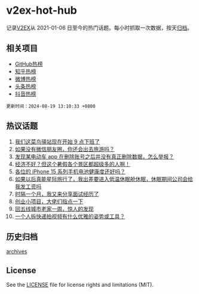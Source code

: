 # v2ex-hot-hub

 记录[V2EX](https://www.v2ex.com/)从 2021-01-06 日至今的热门话题。每小时抓取一次数据，按天[归档](archives)。
 
 ## 相关项目

- [GitHub热榜](https://github.com/lonnyzhang423/github-hot-hub)
- [知乎热榜](https://github.com/lonnyzhang423/zhihu-hot-hub)
- [微博热榜](https://github.com/lonnyzhang423/weibo-hot-hub)
- [头条热榜](https://github.com/lonnyzhang423/toutiao-hot-hub)
- [抖音热榜](https://github.com/lonnyzhang423/douyin-hot-hub)


 `更新时间：2024-08-19 13:10:33 +0800`

## 热议话题

1. [我们这菜鸟驿站现在开始 9 点下班了](https://www.v2ex.com/t/1065941)
1. [如果没有微信朋友圈，你还会出去旅游吗？](https://www.v2ex.com/t/1065986)
1. [发现某电动车 app 在删除账号之后并没有真正删除数据，怎么举报？](https://www.v2ex.com/t/1065916)
1. [经济不好？但这个暑假各个景区都超级多的人啊！](https://www.v2ex.com/t/1066027)
1. [各位的 iPhone 15 系列手机电池健康度还好吗？](https://www.v2ex.com/t/1065949)
1. [如果以后真能星际旅行了，我出差要进入低温休眠舱休眠，休眠期间公司会给我发工资吗](https://www.v2ex.com/t/1066001)
1. [时隔一个月，我又来分享面试经历了](https://www.v2ex.com/t/1066039)
1. [创业小项目，大佬们指点一下](https://www.v2ex.com/t/1065996)
1. [回五线城市老家一周，惊人的发现](https://www.v2ex.com/t/1066037)
1. [一个人拆快递拍视频有什么优雅的姿势或工具？](https://www.v2ex.com/t/1065865)

## 历史归档

[archives](archives)

## License

See the [LICENSE](LICENSE) file for license rights and limitations (MIT).
